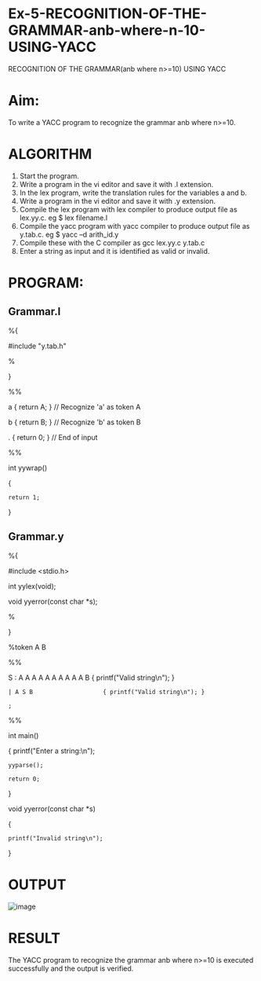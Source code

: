 # Ex-5-RECOGNITION-OF-THE-GRAMMAR-anb-where-n-10-USING-YACC
RECOGNITION OF THE GRAMMAR(anb where n>=10) USING YACC
# Aim:
To write a YACC program to recognize the grammar anb where n>=10.
# ALGORITHM
1.	Start the program.
2.	Write a program in the vi editor and save it with .l extension.
3.	In the lex program, write the translation rules for the variables a and b.
4.	Write a program in the vi editor and save it with .y extension.
5.	Compile the lex program with lex compiler to produce output file as lex.yy.c. eg $ lex filename.l
6.	Compile the yacc program with yacc compiler to produce output file as y.tab.c. eg $ yacc –d arith_id.y
7.	Compile these with the C compiler as gcc lex.yy.c y.tab.c
8.	Enter a string as input and it is identified as valid or invalid.
# PROGRAM:

## Grammar.l


%{

#include "y.tab.h"

%

}

%%

a    { return A; }  // Recognize 'a' as token A

b    { return B; }  // Recognize 'b' as token B

.    { return 0; }  // End of input

%%

int yywrap()

{

    return 1;
    
}


## Grammar.y


%{

#include <stdio.h>

int yylex(void);

void yyerror(const char *s);

%

}

%token A B

%%

S   : A A A A A A A A A A B    { printf("Valid string\n"); }

    | A S B                    { printf("Valid string\n"); }
    
    ;

%%

int main()

{
    printf("Enter a string:\n");
    
    yyparse();
    
    return 0;
    
}

void yyerror(const char *s)

{

    printf("Invalid string\n");
    
}


# OUTPUT

![image](https://github.com/user-attachments/assets/41e59942-0116-4677-8f75-8a72adedf839)

# RESULT

The YACC program to recognize the grammar anb where n>=10 is executed successfully and the output is verified.
